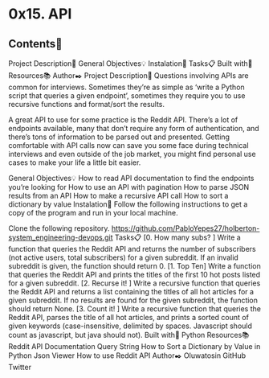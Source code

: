 # 0x15. API


## Contents📂
Project Description📰
General Objectives💡
Instalation🔧
Tasks📋
Built with🔨
Resources📚
Author✒️
Project Description📰
Questions involving APIs are common for interviews. Sometimes they’re as simple as ‘write a Python script that queries a given endpoint’, sometimes they require you to use recursive functions and format/sort the results.

A great API to use for some practice is the Reddit API. There’s a lot of endpoints available, many that don’t require any form of authentication, and there’s tons of information to be parsed out and presented. Getting comfortable with API calls now can save you some face during technical interviews and even outside of the job market, you might find personal use cases to make your life a little bit easier.

General Objectives💡
How to read API documentation to find the endpoints you’re looking for
How to use an API with pagination
How to parse JSON results from an API
How to make a recursive API call
How to sort a dictionary by value
Instalation🔧
Follow the following instructions to get a copy of the program and run in your local machine.

Clone the following repository.
https://github.com/PabloYepes27/holberton-system_engineering-devops.git
Tasks📋
[0. How many subs? ]
Write a function that queries the Reddit API and returns the number of subscribers (not active users, total subscribers) for a given subreddit. If an invalid subreddit is given, the function should return 0.
[1. Top Ten]
Write a function that queries the Reddit API and prints the titles of the first 10 hot posts listed for a given subreddit.
[2. Recurse it! ]
Write a recursive function that queries the Reddit API and returns a list containing the titles of all hot articles for a given subreddit. If no results are found for the given subreddit, the function should return None.
[3. Count it! ]
Write a recursive function that queries the Reddit API, parses the title of all hot articles, and prints a sorted count of given keywords (case-insensitive, delimited by spaces. Javascript should count as javascript, but java should not).
Built with🔨
Python
Resources📚
Reddit API Documentation
Query String
How to Sort a Dictionary by Value in Python
Json Viewer
How to use Reddit API
Author✒️
Oluwatosin
GitHub
Twitter
